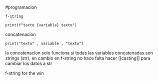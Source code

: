 #programacion 
```
f-string

print(f"texto {variable} texto")

```
concatenacion

```
print("texto" , variable , "texto")
```

la concatenacion solo funciona si todas las variables concatenadas son strings (str), en cambio en f-string no hace falta hacer [[casting]] para cambiar los datos a str

f-string for the win

